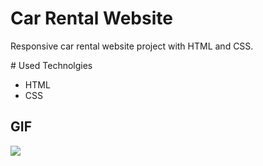 # Car Rental Website
Responsive car rental website project with HTML and CSS.

# Used Technolgies

- HTML
- CSS

## GIF

![](images/img/gif.gif)
